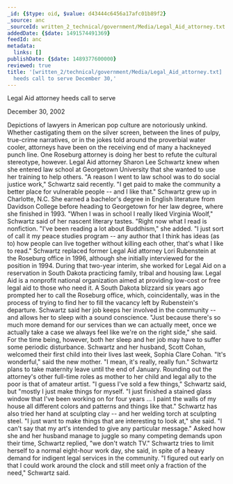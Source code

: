 ```yaml
---
_id: {$type: oid, $value: d43444c6456a17afc01b89f2}
_source: anc
_sourceId: written_2_technical/government/Media/Legal_Aid_attorney.txt
addedDate: {$date: 1491574491369}
feedId: anc
metadata:
  links: []
publishDate: {$date: 1489377600000}
reviewed: true
title: '[written_2/technical/government/Media/Legal_Aid_attorney.txt]  Legal Aid attorney
  heeds call to serve December 30,'
---
```

Legal Aid attorney heeds call to serve

<ignore  id='undefined'>December 30, 2002</ignore>

Depictions of lawyers in American pop culture are
notoriously unkind.
Whether castigating them on the silver screen, between the lines
of pulpy, true-crime narratives, or in the jokes told around the
proverbial water cooler, attorneys have been on the receiving end
of many a hackneyed punch line.
One <ignore  id='undefined'>Roseburg</ignore> attorney is doing her best to refute the cultural
stereotype, however. Legal Aid attorney Sharon Lee Schwartz knew
when she entered law school at <geo  id='4138892'>Georgetown University</geo> that she
wanted to use her training to help others.
&quot;A reason I went to law school was to do social justice work,&quot;
Schwartz said recently. &quot;I get paid to make the community a better
place for vulnerable people -- and I like that.&quot; Schwartz grew up
in <geo  id='4460243'>Charlotte</geo>, N.C. She earned a bachelor&#x27;s degree in English
literature from <geo  id='4463053'>Davidson College</geo> before heading to <geo  id='4138892'>Georgetown</geo> for
her law degree, where she finished in 1993.
&quot;When I was in school I really liked Virginia Woolf,&quot; Schwartz
said of her nascent literary tastes. &quot;Right now what I read is
nonfiction.
&quot;I&#x27;ve been reading a lot about Buddhism,&quot; she added. &quot;I just
sort of call it my peace studies program -- any author that I think
has ideas (as to) how people can live together without killing each
other, that&#x27;s what I like to read.&quot;
Schwartz replaced former Legal Aid attorney Lori Rubenstein at
the <ignore  id='undefined'>Roseburg</ignore> office in 1996, although she initially interviewed for
the position in 1994. During that two-year interim, she worked for
Legal Aid on a reservation in <geo  id='5769223'>South Dakota</geo> practicing family,
tribal and housing law. Legal Aid is a nonprofit national
organization aimed at providing low-cost or free legal aid to those
who need it.
A <geo  id='5769223'>South Dakota</geo> blizzard six years ago prompted her to call the
<ignore  id='undefined'>Roseburg</ignore> office, which, coincidentally, was in the process of
trying to find her to fill the vacancy left by Rubenstein&#x27;s
departure.
Schwartz said her job keeps her involved in the community -- and
allows her to sleep with a sound conscience.
&quot;Just because there&#x27;s so much more demand for our services than
we can actually meet, once we actually take a case we always feel
like we&#x27;re on the right side,&quot; she said. For the time being,
however, both her sleep and her job may have to suffer some
periodic disturbance. Schwartz and her husband, Scott Cohan,
welcomed their first child into their lives last week, Sophia Clare
Cohan.
&quot;It&#x27;s wonderful,&quot; said the new mother. &quot;I mean, it&#x27;s really,
really fun.&quot;
Schwartz plans to take maternity leave until the end of
January.
Rounding out the attorney&#x27;s other full-time roles as mother to
her child and legal ally to the poor is that of amateur artist.
&quot;I guess I&#x27;ve sold a few things,&quot; Schwartz said, but &quot;mostly I
just make things for myself. &quot;I just finished a stained glass
window that I&#x27;ve been working on for four years ... I paint the
walls of my house all different colors and patterns and things like
that.&quot;
Schwartz has also tried her hand at sculpting clay -- and her
welding torch at sculpting steel.
&quot;I just want to make things that are interesting to look at,&quot;
she said. &quot;I can&#x27;t say that my art&#x27;s intended to give any
particular message.&quot;
Asked how she and her husband manage to juggle so many competing
demands upon their time, Schwartz replied, &quot;we don&#x27;t watch TV.&quot;
Schwartz tries to limit herself to a normal eight-hour work day,
she said, in spite of a heavy demand for indigent legal services in
the community. &quot;I figured out early on that I could work around the
clock and still meet only a fraction of the need,&quot; Schwartz
said.